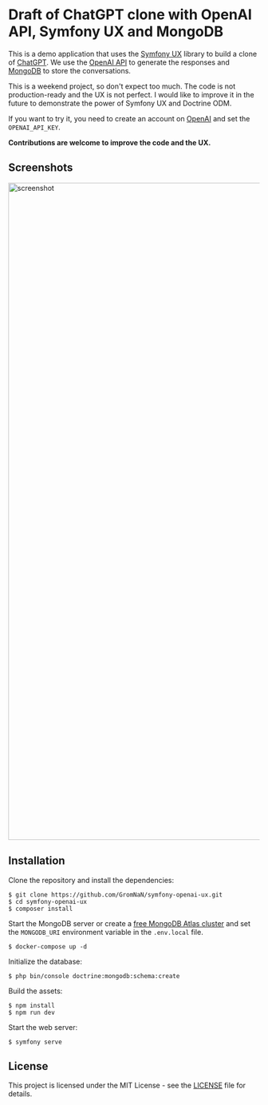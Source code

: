# Draft of ChatGPT clone with OpenAI API, Symfony UX and MongoDB

This is a demo application that uses the [Symfony UX](https://symfony.com/doc/current/ux.html) library to build a clone
of [ChatGPT](https://openai.com/blog/chatgpt). We use the [OpenAI API](https://beta.openai.com/) to generate the responses and
[MongoDB](https://www.mongodb.com/) to store the conversations.

This is a weekend project, so don't expect too much. The code is not production-ready and the UX is not perfect. I would
like to improve it in the future to demonstrate the power of Symfony UX and Doctrine ODM.

If you want to try it, you need to create an account on [OpenAI](https://beta.openai.com/) and set the `OPENAI_API_KEY`.

**Contributions are welcome to improve the code and the UX.**

## Screenshots

<img width="1317" alt="screenshot" src="https://user-images.githubusercontent.com/400034/222999892-69957a41-acc6-49ac-9dd1-b2de8a89105c.png">

## Installation

Clone the repository and install the dependencies:

```console
$ git clone https://github.com/GromNaN/symfony-openai-ux.git
$ cd symfony-openai-ux
$ composer install 
```

Start the MongoDB server or create a [free MongoDB Atlas cluster](https://www.mongodb.com/developer/products/atlas/free-atlas-cluster/)
and set the `MONGODB_URI` environment variable in the `.env.local` file.

```console
$ docker-compose up -d
```

Initialize the database:

```console
$ php bin/console doctrine:mongodb:schema:create
```

Build the assets:

```console
$ npm install
$ npm run dev
```

Start the web server:

```console
$ symfony serve
```

License
-------

This project is licensed under the MIT License - see the [LICENSE](LICENSE) file for details.
